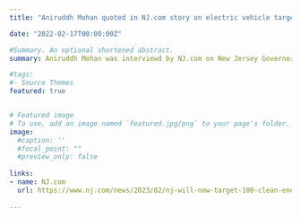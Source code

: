 ```yaml
---
title: "Aniruddh Mohan quoted in NJ.com story on electric vehicle targets in New Jersey" 

date: "2022-02-17T00:00:00Z"

#Summary. An optional shortened abstract.
summary: Aniruddh Mohan was interviewd by NJ.com on New Jersey Governor Phil Murphy's announcement that all new cars sold in the state must be fully-electric by 2035.

#tags:
#- Source Themes
featured: true


# Featured image
# To use, add an image named `featured.jpg/png` to your page's folder. 
image:
  #caption: ''
  #focal_point: ""
  #preview_only: false
  
links:
- name: NJ.com
  url: https://www.nj.com/news/2023/02/nj-will-now-target-100-clean-energy-require-all-electric-cars-by-2035-murphy-says.html
  
---
```

